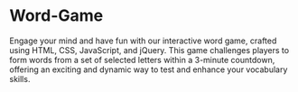 # Word-Game
Engage your mind and have fun with our interactive word game, crafted using HTML, CSS, JavaScript, and jQuery. This game challenges players to form words from a set of selected letters within a 3-minute countdown, offering an exciting and dynamic way to test and enhance your vocabulary skills.
